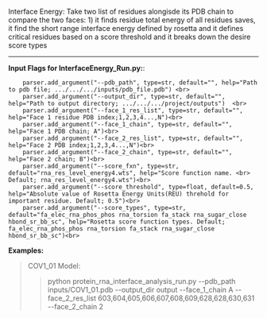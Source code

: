 Interface Energy: Take two list of residues alongisde its PDB chain to compare the two faces: 1) it finds residue total energy of all residues saves, it find the short range interface energy defined by rosetta and it defines critical residues based on a score threshold and it breaks down the desire score types 

-----------------------------------------------------------------------------------------------------
**Input Flags for InterfaceEnergy_Run.py:**:
```
    parser.add_argument("--pdb_path", type=str, default="", help="Path to pdb file; .../.../.../inputs/pdb_file.pdb") <br>
    parser.add_argument("--output_dir", type=str, default="", help="Path to output directory; .../.../.../project/outputs")  <br>
    parser.add_argument("--face_1_res_list", type=str, default="", help="Face 1 residue PDB index;1,2,3,4...,N")<br>
    parser.add_argument("--face_1_chain", type=str, default="", help="Face 1 PDB chain; A")<br>
    parser.add_argument("--face_2_res_list", type=str, default="", help="Face 2 PDB index;1,2,3,4...,N")<br>
    parser.add_argument("--face_2_chain", type=str, default="", help="Face 2 chain; B")<br>
    parser.add_argument("--score_fxn", type=str, default="rna_res_level_energy4.wts", help="Score function name. <br> Default; rna_res_level_energy4.wts")<br>
    parser.add_argument("--score_threshold", type=float, default=0.5, help="Absolute value of Rosetta Energy Units(REU) threhold for important residue. Default; 0.5")<br>
    parser.add_argument("--score_types", type=str, default="fa_elec_rna_phos_phos rna_torsion fa_stack rna_sugar_close hbond_sr_bb_sc", help="Rosetta score function types. Default; fa_elec_rna_phos_phos rna_torsion fa_stack rna_sugar_close hbond_sr_bb_sc")<br>

```




**Examples:** 


>COV1_01 Model:
>>python protein_rna_interface_analysis_run.py --pdb_path inputs/COV1_01.pdb --output_dir output --face_1_chain A --face_2_res_list   603,604,605,606,607,608,609,628,628,630,631 --face_2_chain 2 


